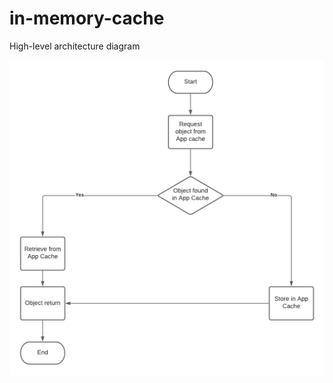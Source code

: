 # in-memory-cache

High-level architecture diagram 

![alt text](https://github.com/Randika-Isuru/in-memory-cache/blob/master/images/Application%20Cache%20Architecture%20Diagram.png)
